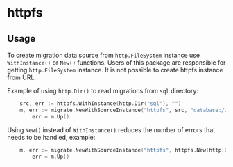 # httpfs

## Usage

To create migration data source from `http.FileSystem` instance use
`WithInstance()` or `New()` functions. Users of this package are responsible for
getting `http.FileSystem` instance. It is not possible to create httpfs instance
from URL.

Example of using `http.Dir()` to read migrations from `sql` directory:

```go
	src, err := httpfs.WithInstance(http.Dir("sql"), "")
	m, err := migrate.NewWithSourceInstance("httpfs", src, "database://url")
        err = m.Up()
```

Using `New()` instead of `WithInstance()` reduces the number of errors that
needs to be handled, example:

```go
	m, err := migrate.NewWithSourceInstance("httpfs", httpfs.New(http.Dir("sql"), ""), "database://url")
        err = m.Up()
```

